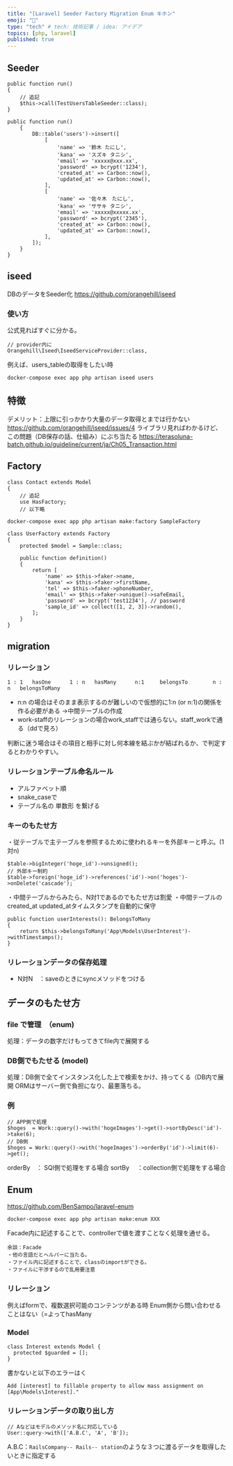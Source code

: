 ```yaml
---
title: "[Laravel] Seeder Factory Migration Enum キホン"
emoji: "🐚"
type: "tech" # tech: 技術記事 / idea: アイデア
topics: [php, laravel]
published: true
---
```

## Seeder
```php:DatabaseSeeder.php
public function run()
{
    // 追記
    $this->call(TestUsersTableSeeder::class);
}
```
```php:SampleSeeder.php
public function run()
    {
        DB::table('users')->insert([
            [
                'name' => '鈴木 たにし',
                'kana' => 'スズキ タニシ',
                'email' => 'xxxxx@xxx.xx',
                'password' => bcrypt('1234'),
                'created_at' => Carbon::now(),
                'updated_at' => Carbon::now(),
            ],
            [
                'name' => '佐々木　たにし',
                'kana' => 'ササキ タニシ',
                'email' => 'xxxxx@xxxxx.xx',
                'password' => bcrypt('2345'),
                'created_at' => Carbon::now(),
                'updated_at' => Carbon::now(),
            ],
        ]);
    }
}
```

## iseed 
DBのデータをSeeder化
https://github.com/orangehill/iseed

### 使い方
公式見ればすぐに分かる。
```config/app.php
// provider内に
Orangehill\Iseed\IseedServiceProvider::class,
```

例えば、users_tableの取得をしたい時
```
docker-compose exec app php artisan iseed users
```
## 特徴
デメリット：上限に引っかかり大量のデータ取得とまでは行かない
https://github.com/orangehill/iseed/issues/4
ライブラリ見ればわかるけど、この問題（DB保存の話、仕組み）にぶち当たる
https://terasoluna-batch.github.io/guideline/current/ja/Ch05_Transaction.html

## Factory
```php:Sample.php
class Contact extends Model
{
    // 追記
    use HasFactory;
    // 以下略
```
```
docker-compose exec app php artisan make:factory SampleFactory
```
```php:SampleFactory.php
class UserFactory extends Factory
{
    protected $model = Sample::class;

    public function definition()
    {
        return [
            'name' => $this->faker->name,
            'kana' => $this->faker->firstName,
            'tel' => $this->faker->phoneNumber,
            'email' => $this->faker->unique()->safeEmail,
            'password' => bcrypt('test1234'), // password
            'sample_id' => collect([1, 2, 3])->random(),
        ];
    }
}
```

## migration 
### リレーション
```
1 : 1   hasOne      1 : n   hasMany      n:1     belongsTo        n : n   belongsToMany
```
- n:n の場合はそのまま表示するのが難しいので仮想的に1:n (or n:1)の関係を作る必要がある
→中間テーブルの作成
- work-staffのリレーションの場合work_staffでは通らない。staff_workで通る（ddで見ろ）

判断に迷う場合はその項目と相手に対し何本線を結ぶかが結ばれるか、で判定するとわかりやすい。
### リレーションテーブル命名ルール
- アルファベット順
- snake_caseで
- テーブル名の 単数形 を繋げる
### キーのもたせ方
・従テーブルで主テーブルを参照するために使われるキーを外部キーと呼ぶ。(1対n)
```php:create_hoge_images_table.php(1対N)
$table->bigInteger('hoge_id')->unsigned();
// 外部キー制約
$table->foreign('hoge_id')->references('id')->on('hoges')->onDelete('cascade');
```

・中間テーブルからみたら、N対1であるのでもたせ方は割愛
・中間テーブルのcreated_at updated_atタイムスタンプを自動的に保守
```php:Hoge.php(N対N model)
public function userInterests(): BelongsToMany
{
    return $this->belongsToMany('App\Models\UserInterest')->withTimestamps();
}
```
### リレーションデータの保存処理
- N対N　：saveのときにsyncメソッドをつける

## データのもたせ方　
### file で管理　（enum)
処理：データの数字だけもってきてfile内で展開する
### DB側でもたせる (model)
処理：DB側で全てインスタンス化した上で検索をかけ、持ってくる（DB内で展開
ORMはサーバー側で負担になり、最悪落ちる。
### 例
```php:
// APP側で処理
$hoges  = Work::query()->with('hogeImages')->get()->sortByDesc('id')->take(6);
// DB側
$hoges = Work::query()->with('hogeImages')->orderBy('id')->limit(6)->get();
```
orderBy　： SQl側で処理をする場合
sortBy　   ：collection側で処理をする場合
## Enum
https://github.com/BenSampo/laravel-enum
```
docker-compose exec app php artisan make:enum XXX
```
Facade内に記述することで、controllerで値を渡すことなく処理を通せる。
```
余談：Facade
・他の言語だとヘルパーに当たる。
・ファイル内に記述することで、classのimportができる。
・ファイルに干渉するので乱用要注意
```
### リレーション
例えばformで、複数選択可能のコンテンツがある時
Enum側から問い合わせることはない（=よってhasMany
### Model
```php:Interest.php
class Interest extends Model {
  protected $guarded = [];
}
```
書かないと以下のエラーはく
```
Add [interest] to fillable property to allow mass assignment on [App\Models\Interest]."
```
### リレーションデータの取り出し方
```
// Aなどはモデルのメソッド名に対応している
User::query->with(['A.B.C', 'A', 'B']);
```
A.B.C：```RailsCompany-- Rails-- station```のような３つに渡るデータを取得したいときに指定する